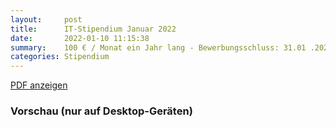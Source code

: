 ```yaml
---
layout:     post
title:      IT-Stipendium Januar 2022
date:       2022-01-10 11:15:38
summary:    100 € / Monat ein Jahr lang - Bewerbungsschluss: 31.01 .2022
categories: Stipendium
---
```


<a class="btn btn-primary" href="{{ site.url }}/pdfs/{{page.pdf}}">PDF anzeigen</a>

<h3>Vorschau (nur auf Desktop-Geräten)</h3>
<div class="d-none d-sm-block">
    <object data="{{ site.url }}/pdfs/{{page.pdf}}" width="100%" height="750" type='application/pdf'>
    </object>
</div>